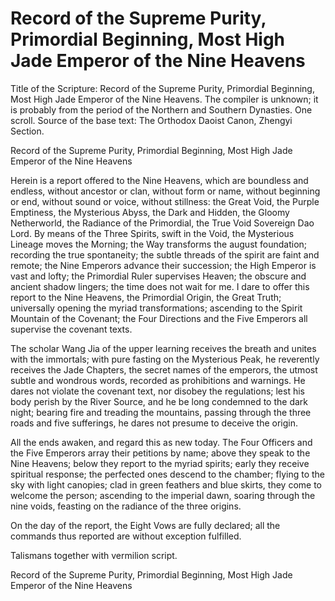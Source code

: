 # Record of the Supreme Purity, Primordial Beginning, Most High Jade Emperor of the Nine Heavens

Title of the Scripture: Record of the Supreme Purity, Primordial Beginning, Most High Jade Emperor of the Nine Heavens. The compiler is unknown; it is probably from the period of the Northern and Southern Dynasties. One scroll. Source of the base text: The Orthodox Daoist Canon, Zhengyi Section.

Record of the Supreme Purity, Primordial Beginning, Most High Jade Emperor of the Nine Heavens

Herein is a report offered to the Nine Heavens, which are boundless and endless, without ancestor or clan, without form or name, without beginning or end, without sound or voice, without stillness: the Great Void, the Purple Emptiness, the Mysterious Abyss, the Dark and Hidden, the Gloomy Netherworld, the Radiance of the Primordial, the True Void Sovereign Dao Lord. By means of the Three Spirits, swift in the Void, the Mysterious Lineage moves the Morning; the Way transforms the august foundation; recording the true spontaneity; the subtle threads of the spirit are faint and remote; the Nine Emperors advance their succession; the High Emperor is vast and lofty; the Primordial Ruler supervises Heaven; the obscure and ancient shadow lingers; the time does not wait for me. I dare to offer this report to the Nine Heavens, the Primordial Origin, the Great Truth; universally opening the myriad transformations; ascending to the Spirit Mountain of the Covenant; the Four Directions and the Five Emperors all supervise the covenant texts.

The scholar Wang Jia of the upper learning receives the breath and unites with the immortals; with pure fasting on the Mysterious Peak, he reverently receives the Jade Chapters, the secret names of the emperors, the utmost subtle and wondrous words, recorded as prohibitions and warnings. He dares not violate the covenant text, nor disobey the regulations; lest his body perish by the River Source, and he be long condemned to the dark night; bearing fire and treading the mountains, passing through the three roads and five sufferings, he dares not presume to deceive the origin.

All the ends awaken, and regard this as new today. The Four Officers and the Five Emperors array their petitions by name; above they speak to the Nine Heavens; below they report to the myriad spirits; early they receive spiritual response; the perfected ones descend to the chamber; flying to the sky with light canopies; clad in green feathers and blue skirts, they come to welcome the person; ascending to the imperial dawn, soaring through the nine voids, feasting on the radiance of the three origins.

On the day of the report, the Eight Vows are fully declared; all the commands thus reported are without exception fulfilled.

Talismans together with vermilion script.

Record of the Supreme Purity, Primordial Beginning, Most High Jade Emperor of the Nine Heavens
